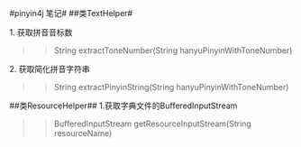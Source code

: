 #pinyin4j 笔记#
##类TextHelper#

1\. 获取拼音音标数  
>>String extractToneNumber(String hanyuPinyinWithToneNumber)  

2\. 获取简化拼音字符串  
>>String extractPinyinString(String hanyuPinyinWithToneNumber)  

##类ResourceHelper##
1\.获取字典文件的BufferedInputStream  
>>BufferedInputStream getResourceInputStream(String resourceName)  

